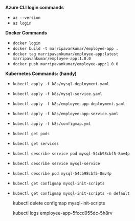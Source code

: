 **Azure CLI login commands**
- `az --version`
- `az login`

**Docker Commands**
- `docker login`
- `docker build -t marripavankumar/employee-app .`
- `docker tag marripavankumar/employee-app:latest marripavankumar/employee-app:1.0.0`
- `docker push marripavankumar/employee-app:1.0.0`

**Kubernetes Commands: (handy)**
- `kubectl apply -f k8s/mysql-deployment.yaml`
- `kubectl apply -f k8s/mysql-service.yaml`
- `kubectl apply -f k8s/employee-app-deployment.yaml`
- `kubectl apply -f k8s/employee-app-service.yaml`
- `kubectl apply -f k8s/configmap.yml`
- `kubectl get pods`
- `kubectl get services`
- `kubectl describe service pod mysql-54cb98cbf5-8mv4p`
- `kubectl describe service mysql-service`
- `kubectl describe pod mysql-54cb98cbf5-8mv4p`
- `kubectl get configmap mysql-init-scripts`
- `kubectl get configmap mysql-init-scripts -n default`



   kubectl delete configmap mysql-init-scripts
   
   kubectl logs employee-app-5fccd955dc-5h8rv

  
